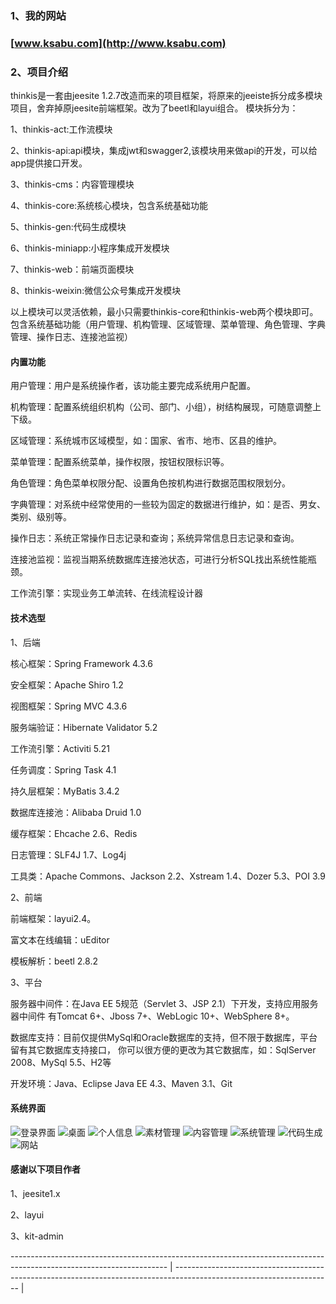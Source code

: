 ### 1、我的网站

### [www.ksabu.com](http://www.ksabu.com)

### 2、项目介绍
thinkis是一套由jeesite 1.2.7改造而来的项目框架，将原来的jeeiste拆分成多模块项目，舍弃掉原jeesite前端框架。改为了beetl和layui组合。
模块拆分为：

1、thinkis-act:工作流模块

2、thinkis-api:api模块，集成jwt和swagger2,该模块用来做api的开发，可以给app提供接口开发。

3、thinkis-cms：内容管理模块

4、thinkis-core:系统核心模块，包含系统基础功能

5、thinkis-gen:代码生成模块

6、thinkis-miniapp:小程序集成开发模块

7、thinkis-web：前端页面模块

8、thinkis-weixin:微信公众号集成开发模块

以上模块可以灵活依赖，最小只需要thinkis-core和thinkis-web两个模块即可。包含系统基础功能（用户管理、机构管理、区域管理、菜单管理、角色管理、字典管理、操作日志、连接池监视）

#### 内置功能

用户管理：用户是系统操作者，该功能主要完成系统用户配置。

机构管理：配置系统组织机构（公司、部门、小组），树结构展现，可随意调整上下级。

区域管理：系统城市区域模型，如：国家、省市、地市、区县的维护。

菜单管理：配置系统菜单，操作权限，按钮权限标识等。

角色管理：角色菜单权限分配、设置角色按机构进行数据范围权限划分。

字典管理：对系统中经常使用的一些较为固定的数据进行维护，如：是否、男女、类别、级别等。

操作日志：系统正常操作日志记录和查询；系统异常信息日志记录和查询。

连接池监视：监视当期系统数据库连接池状态，可进行分析SQL找出系统性能瓶颈。

工作流引擎：实现业务工单流转、在线流程设计器

#### 技术选型
1、后端

核心框架：Spring Framework 4.3.6

安全框架：Apache Shiro 1.2

视图框架：Spring MVC 4.3.6

服务端验证：Hibernate Validator 5.2

工作流引擎：Activiti 5.21

任务调度：Spring Task 4.1

持久层框架：MyBatis 3.4.2

数据库连接池：Alibaba Druid 1.0

缓存框架：Ehcache 2.6、Redis

日志管理：SLF4J 1.7、Log4j

工具类：Apache Commons、Jackson 2.2、Xstream 1.4、Dozer 5.3、POI 3.9


2、前端

前端框架：layui2.4。

富文本在线编辑：uEditor

模板解析：beetl 2.8.2


3、平台

服务器中间件：在Java EE 5规范（Servlet 3、JSP 2.1）下开发，支持应用服务器中间件 有Tomcat 6+、Jboss 7+、WebLogic 10+、WebSphere 8+。

数据库支持：目前仅提供MySql和Oracle数据库的支持，但不限于数据库，平台留有其它数据库支持接口， 你可以很方便的更改为其它数据库，如：SqlServer 2008、MySql 5.5、H2等

开发环境：Java、Eclipse Java EE 4.3、Maven 3.1、Git

#### 系统界面
![登录界面](https://images.gitee.com/uploads/images/2018/1103/164742_5d37af58_874185.png "登录界面.png")
![桌面](https://images.gitee.com/uploads/images/2018/1103/165404_8b8a64f1_874185.png "桌面.png")
![个人信息](https://images.gitee.com/uploads/images/2018/1103/165428_1ebc0a3e_874185.png "个人信息.png")
![素材管理](https://images.gitee.com/uploads/images/2018/1103/165451_9fcf7ad2_874185.png "素材管理1.png")
![内容管理](https://images.gitee.com/uploads/images/2018/1103/165510_1dc2d5f4_874185.png "内容管理.png")
![系统管理](https://images.gitee.com/uploads/images/2018/1103/165528_7872aab9_874185.png "系统管理.png")
![代码生成](https://images.gitee.com/uploads/images/2018/1103/165540_2ddae357_874185.png "代码生成.png")
![网站](https://images.gitee.com/uploads/images/2018/1103/165622_4ddfdedd_874185.png "企业网站.png")

#### 感谢以下项目作者
1、jeesite1.x

2、layui

3、kit-admin

 --------------------------------------------------------------------------------------------------------------------- | --------------------------------------------------------------------------------------------------------------------- |

